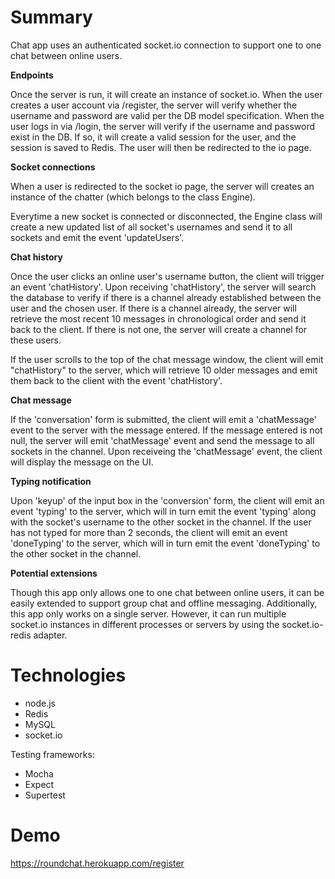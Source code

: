 # Summary

Chat app uses an authenticated socket.io connection to support one to one chat between online users.

**Endpoints**

Once the server is run, it will create an instance of socket.io.
When the user creates a user account via /register, the server will verify whether the username and password are valid per the DB model specification.
When the user logs in via /login, the server will verify if the username and password exist in the DB. If so, it will create a valid session for the user, and the session is saved to Redis.
The user will then be redirected to the io page.  

**Socket connections**

When a user is redirected to the socket io page, the server will creates an instance of the chatter (which belongs to the class Engine).

Everytime a new socket is connected or disconnected, the Engine class will create a new updated list of all socket's usernames and send it to all sockets and emit the event 'updateUsers'.

**Chat history**

Once the user clicks an online user's username button, the client will trigger an event 'chatHistory'.
Upon receiving 'chatHistory', the server will search the database to verify if there is a channel already established between the user and the chosen user.
If there is a channel already, the server will retrieve the most recent 10 messages in chronological order and send it back to the client.
If there is not one, the server will create a channel for these users.

If the user scrolls to the top of the chat message window, the client will emit "chatHistory" to the server, which will retrieve 10 older messages and emit them back to the client with the event 'chatHistory'.

**Chat message**

If the 'conversation' form is submitted, the client will emit a 'chatMessage' event to the server with the message entered. If the message entered is not null, the server will emit 'chatMessage' event and send the message to all sockets in the channel. 
Upon receiveing the 'chatMessage' event, the client will display the message on the UI. 

**Typing notification**

Upon 'keyup' of the input box in the 'conversion' form, the client will emit an event 'typing' to the server, which will in turn emit the event 'typing' along with the socket's username to the other socket in the channel.
If the user has not typed for more than 2 seconds, the client will emit an event 'doneTyping' to the server, which will in turn emit the event 'doneTyping' to the other socket in the channel.

**Potential extensions**

Though this app only allows one to one chat between online users, it can be easily extended to support group chat and offline messaging.
Additionally, this app only works on a single server. However, it can run multiple socket.io instances in different processes or servers by using the socket.io-redis adapter.

# Technologies

* node.js
* Redis
* MySQL
* socket.io

Testing frameworks:
* Mocha
* Expect
* Supertest

# Demo

https://roundchat.herokuapp.com/register